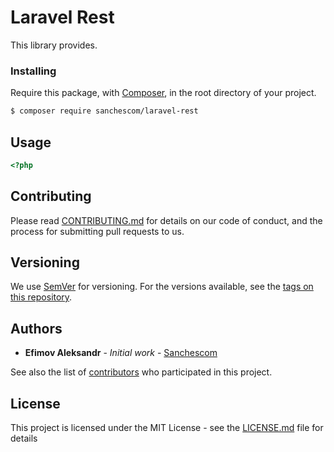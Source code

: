 # Laravel Rest

This library provides.

### Installing

Require this package, with [Composer](https://getcomposer.org/), in the root directory of your project.

``` bash
$ composer require sanchescom/laravel-rest
```

## Usage

```php
<?php


```

## Contributing

Please read [CONTRIBUTING.md](CONTRIBUTING.md) for details on our code of conduct, and the process for submitting pull requests to us.

## Versioning

We use [SemVer](http://semver.org/) for versioning. For the versions available, see the [tags on this repository](https://github.com/sanchescom/php-wifi/tags). 

## Authors

* **Efimov Aleksandr** - *Initial work* - [Sanchescom](https://github.com/sanchescom)

See also the list of [contributors](https://github.com/sanchescom/php-wifi/contributors) who participated in this project.

## License

This project is licensed under the MIT License - see the [LICENSE.md](LICENSE.md) file for details
